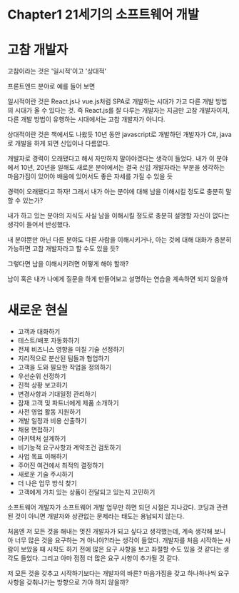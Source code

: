 # Chapter1 21세기의 소프트웨어 개발
# 고참 개발자
고참이라는 것은 '일시적'이고 '상대적'

프론트엔드 분야로 예를 들어 보면

일시적이란 것은 React.js나 vue.js처럼 SPA로 개발하는 시대가 가고 다른 개발 방법의 시대가 올 수 있다는 것. 즉 React.js를 잘 다루는 개발자는 지금만 고참 개발자이지, 다른 개발 방법이 유행하는 시대에서는 고참 개발자가 아니다.

상대적이란 것은 책에서도 나왔듯 10년 동안 javascript로 개발하던 개발자가 C#, java로 개발을 하게 되면 신입이나 다름없다.

개발자로 경력이 오래됐다고 해서 자만하지 말아야겠다는 생각이 들었다. 내가 이 분야에서 10년, 20년을 일해도 새로운 분야에서는 결국 신입 개발자라는 부분을 생각하는 마음가짐이 있어야 배움에 있어서도 좋은 자세를 가질 수 있을 듯

경력이 오래됐다고 하자! 그래서 내가 아는 분야에 대해 남을 이해시킬 정도로 충분히 말할 수 있는가?

내가 하고 있는 분야의 지식도 사실 남을 이해시킬 정도로 충분히 설명할 자신이 없다는 생각이 들어서 반성했다.

내 분야뿐만 아닌 다른 분야도 다른 사람을 이해시키거나, 아는 것에 대해 대화가 충분히 가능하면 고참 개발자라고 할 수도 있을 듯?

그렇다면 남을 이해시키려면 어떻게 해야 할까?

남이 혹은 내가 나에게 질문을 하게 만들어보고 설명하는 연습을 계속하면 되지 않을까

# 새로운 현실

- 고객과 대화하기
- 테스트/배포 자동화하기
- 전체 비즈니스 영향을 미칠 기술 선정하기
- 지리적으로 분산된 팀들과 협업하기
- 고객을 도와 필요한 작업을 정의하기
- 우선순위 선정하기
- 진척 상황 보고하기
- 변경사항과 기대일정 관리하기
- 잠재 고객 및 파트너에게 제품 소개하기
- 사전 영업 활동 지원하기
- 개발 일정과 비용 산출하기
- 채용 면접하기
- 아키텍처 설계하기
- 비기능적 요구사항과 계약조건 검토하기
- 사업 목표 이해하기
- 주어진 여건에서 최적의 결정하기
- 새로운 기술 주시하기
- 더 나은 업무 방식 찾기
- 고객에게 가치 있는 상품이 전달되고 있는지 고민하기

소프트웨어 개발자가 소프트웨어 개발 업무만 하면 되던 시절은 지나갔다.
코딩과 관련된 것이 아니면 개발자와 상관없는 문제라는 태도는 용납되지 않는다.

처음엔 저 모든 것을 해내는 멋진 개발자가 되고 싶다고 생각했는데, 계속 생각해 보니 아 너무 많은 것을 요구하는 거 아니야?!라는 생각이 들었다. 개발자를 처음 시작하는 사람이 보았을 때 시작도 하기 전에 많은 요구 사항을 보고 좌절할 수도 있을 것 같다는 생각도 들었다. 그리고 아마 점점 더 많은 요구 사항이 추가될 것 같다.

저 모든 것을 갖추고 시작하기보다는 개발자의 바른? 마음가짐을 갖고 하나하나씩 요구 사항을 갖춰나가는 방향으로 가야 하지 않을까?